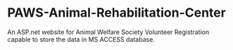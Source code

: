 # PAWS-Animal-Rehabilitation-Center
An ASP.net website for Animal Welfare Society Volunteer Registration capable to store the data in MS ACCESS database.
